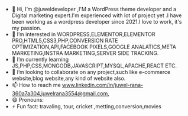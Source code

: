 - 👋 Hi, I’m @juweldeveloper ,I'M a WordPress theme developer and a Digital marketing expert.I'm experienced with lot of project yet .I have been working as a wordpress developer since 2021.I love to work, it's my passion.
- 👀 I’m interested in WORDPRESS,ELEMENTOR,ELEMENTOR PRO,HTML5,CSS3,PHP,CONVERSION RATE OPTIMIZATION,API,FACEBOOK PIXELS,GOOGLE ANALATICS,META MARKETING,INSTRA MARKETING,SERVER SIDE TRACKING.
- 🌱 I’m currently learning JS,PHP,CSS,MONGODB,JAVASCRIPT,MYSQL,APACHE,REACT ETC.
- 💞️ I’m looking to collaborate on any project,such like e-commerce website,blog website,any kind of website also.
- 📫 How to reach me www.linkedin.com/in/juwel-rana-360a7a304,juwelrana3554@gmail.com,
- 😄 Pronouns: 
- ⚡ Fun fact: travaling, tour, cricket ,metting,conversion,movies

<!---
juweldeveloper/juweldeveloper is a ✨ special ✨ repository because its `README.md` (this file) appears on your GitHub profile.
You can click the Preview link to take a look at your changes.
--->
